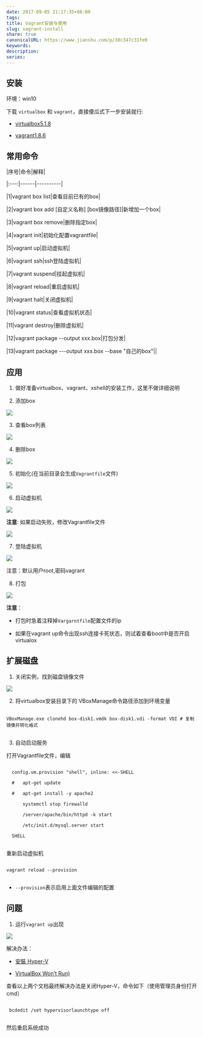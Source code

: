 ```yaml
---  
date: 2017-09-05 21:17:35+08:00  
tags:   
title: Vagrant安装与使用  
slug: vagrant-install  
share: true  
canonicalURL: https://www.jianshu.com/p/30c347c31fe0  
keywords:   
description:   
series:   
---  
```


  
## 安装
  
环境：win10
  
下载 `virtualbox` 和 `vagrant`，直接傻瓜式下一步安装就行:
  
* [virtualbox5.1.8](https://www.virtualbox.org/wiki/Download_Old_Builds_5_1)
  
* [vagrant1.8.6](https://releases.hashicorp.com/vagrant/1.8.6/)
  

  
## 常用命令
  

  
|序号|命令|解释|
  
|:---:|------|----------|
  
|1|vagrant box list|查看目前已有的box|
  
|2|vagrant box add [自定义名称] [box镜像路径]|新增加一个box|
  
|3|vagrant box remove|删除指定box|
  
|4|vagrant init|初始化配置vagrantfile|
  
|5|vagrant up|启动虚拟机|
  
|6|vagrant ssh|ssh登陆虚拟机|
  
|7|vagrant suspend|挂起虚拟机|
  
|8|vagrant reload|重启虚拟机|
  
|9|vagrant halt|关闭虚拟机|
  
|10|vagrant status|查看虚拟机状态|
  
|11|vagrant destroy|删除虚拟机|
  
|12|vagrant package --output xxx.box|打包分发|
  
|13|vagrant package ---output xxx.box --base "自己的box"||
  

  
## 应用
  
1. 做好准备virtualbox、vagrant、xshell的安装工作，这里不做详细说明
  

  
2. 添加box
  

  
![](/images/20231208091267.webp)
  
3. 查看box列表
  

  
![](/images/20231208091273no1.webp)
  
4. 删除box
  

  
![](/images/20231208091282.webp)
  
5. 初始化(在当前目录会生成`Vagrantfile`文件)
  

  
![](/images/20231208091289.webp)
  

  
6. 启动虚拟机
  

  
![](/images/20231208091296.webp)
  
**注意**: 如果启动失败，修改Vagrantfile文件
  

  
![](/images/20231208091203.webp)
  

  
7.  登陆虚拟机
  

  
![](/images/20231208091210no1.webp)
  
注意：默认用户root,密码vagrant
  

  
8. 打包
  

  
![](/images/20231208091217.webp)
  
**注意**：
  
* 打包时急着注释掉`Vargarntfile`配置文件的ip
  
* 如果在vagrant up命令出现ssh连接卡死状态，则试着查看boot中是否开启 virtualox
  

  
## 扩展磁盘
  

  
1. 关闭实例，找到磁盘镜像文件
  

  
![](/images/20231208091224no1.webp)
  

  
2. 将virtualbox安装目录下的 VBoxManage命令路径添加到环境变量
  

  
```
  
VBoxManage.exe clonehd box-disk1.vmdk box-disk1.vdi -format VDI # 复制镜像并转化格式
  
```
  

  
3. 自动启动服务
  

  
打开Vagrantfile文件，编辑
  
```
  
  config.vm.provision "shell", inline: <<-SHELL
  
  #   apt-get update
  
  #   apt-get install -y apache2
  
      systemctl stop firewalld
  
      /server/apache/bin/httpd -k start  
  
      /etc/init.d/mysql.server start
  
  SHELL
  
```
  
重新启动虚拟机
  
```
  
vagrant reload --provision
  
```
  
* `--provision`表示启用上面文件编辑的配置
  

  

  

  
## 问题
  

  
1. 运行`vagrant up`出现
  

  
![](/images/20231208091232.webp)
  

  
解决办法：
  
* [安裝 Hyper-V](https://docs.microsoft.com/zh-tw/virtualization/hyper-v-on-windows/quick-start/enable-hyper-v)
  
* [VirtualBox Won’t Run)](https://discuss.erpnext.com/t/virtualbox-wont-run-raw-mode-unavailable-courtesy-of-hyper-v/34541)
  

  
查看以上两个文档最终解决办法是关闭Hyper-V，命令如下（使用管理员身份打开cmd）
  
```
  
 bcdedit /set hypervisorlaunchtype off
  
```
  
然后重启系统成功
  

  

